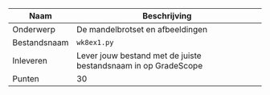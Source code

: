 | Naam         | Beschrijving                                                   |
|--------------|----------------------------------------------------------------|
| Onderwerp    | De mandelbrotset en afbeeldingen                               |
| Bestandsnaam | `wk8ex1.py`                                                    |
| Inleveren    | Lever jouw bestand met de juiste bestandsnaam in op GradeScope |
| Punten       | 30                                                             |
